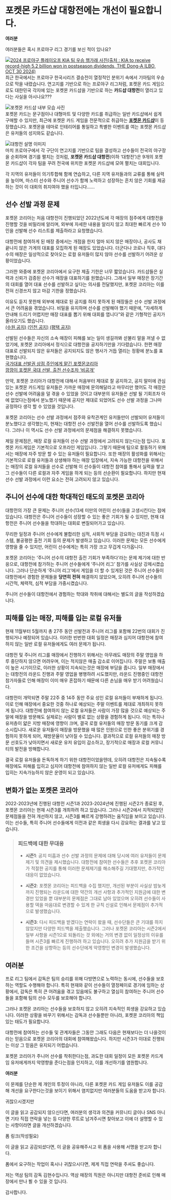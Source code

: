 # 포켓몬 카드샵 대항전에는 개선이 필요합니다.

**여러분**

여러분들은 혹시 프로야구 리그 경기를 보신 적이 있나요?

[![2024 프로야구 플레이오프 KIA 팀 우승 헹가래 사진(출처 : KIA to receive record-high 5.2 billion won in postseason dividends, THE Dong-A ILBO, OCT 30 2024)](https://dimg.donga.com/i/620/0/90/ugc/CDB/ENGLISH/Article/67/21/67/86/672167860534d273823e.jpg)](https://www.donga.com/en/article/all/20241030/5255623/1)  
최근 한국에서는 프로야구 한국시리즈 결승전이 열정적인 분위기 속에서 기아팀의 우승으로 막을 내렸습니다. 연고지를 기반으로 하는 프로야구 리그처럼, 포켓몬 카드 게임으로도 대한민국 각지에 있는 포켓몬 카드샵을 기반으로 하는 **카드샵 대항전**이 열리고 있다는 사실을 아시나요???

![포켓몬 카드샵 내부 모습 사진](https://lh3.googleusercontent.com/p/AF1QipNJ8U9l-F2PempqiAsIyxSm6ty4BF1AyDQ0M4FO=s680-w680-h510)  
포켓몬 카드는 문구점이나 대형마트 및 다양한 카드를 취급하는 일반 카드샵에서 쉽게 구매할 수 있지만, 최근에 포켓몬 카드 게임을 전문적으로 취급하는 <u>**포켓몬 카드샵**</u>이 등장했습니다. 포켓몬을 테마로 인테리어를 통일하고 특별한 이벤트를 여는 포켓몬 카드샵은 유저들의 성지와도 같습니다.

![대항전 설명 이미지](https://data1.pokemonkorea.co.kr/newdata/2022/12/2022-12-30_18-28-15-86020-1672392495.png)  
마치 프로야구에서 각 구단이 연고지를 기반으로 팀을 결성하고 선수들이 전국의 야구장을 순회하며 경기를 펼치는 것처럼, **포켓몬 카드샵 대항전**(이하 ‘대항전’)은 9개의 포켓몬 카드샵이 각자 팀을 꾸려 전국에 위치한 포켓몬 카드샵에 모여 펼치는 대회입니다.

각 지역의 유저들이 의기투합해 함께 연습하고, 다른 지역 유저들과의 교류를 통해 실력을 높이며, 마스터 선수와 주니어 선수가 함께 노력하고 성장하는 흔치 않은 기회를 제공하는 것이 이 대회의 취지여야 했을 터입니다......

## 선수 선발 과정 문제

포켓몬 코리아는 처음 대항전이 진행되었던 2022년도에 각 매장의 점주에게 대항전을 진행할 것을 비밀리에 알리며, 외부에 자세한 내용을 알리지 않고 최대한 빠르게 선수 10인을 선발해 선수 리스트를 제출하라고 요청했습니다.

대항전에 참여하게 된 매장 중에서는 개점을 한지 얼마 되지 않은 매장이나, 공사도 채 끝나지 않은 가게의 대표를 모집하게 된 매장도 있었습니다. 더군다나 코로나 직후, 대다수의 매장은 일상적으로 찾아오는 로컬 유저들이 많지 않아 선수를 선발하기 어려운 상황이었습니다.

그러한 와중에 포켓몬 코리아에서 요구한 제출 기한은 너무 짧았습니다. 카드샵들은 실력과 신뢰가 검증된 선수가 매장을 대표하기를 원했습니다. 그래서 일부 매장은 장기간의 대회를 열어 대표 선수를 선발하고 싶다는 의사를 전달했지만, 포켓몬 코리아는 이를 전혀 신경쓰지 않고 마감 기한을 정했습니다.

이유도 듣지 못한채 외부에 제대로 된 공지를 하지 못하게 된 매장들은 선수 선발 과정에서 큰 어려움을 겪었습니다. 비밀을 유지하며 선수를 선발해야 했기 때문에, "자세하게 안내해 드리기 어렵지만 매장 대표를 뽑기 위해 대회를 엽니다"와 같은 기형적인 공지가 올라오기도 했습니다.  
[(수원 공지)](https://cafe.naver.com/pokemontcg/307096) [(인천 공지)](https://cafe.naver.com/pokemontcg/307127) [(평택 공지)](https://cafe.naver.com/pokemontcg/307268)

선발된 선수들은 자신의 소속 매장이 피해를 보는 일이 생길까봐 섣불리 말을 꺼낼 수 없었기에, 포켓몬 코리아에서 정식으로 대항전을 공지하기만을 기다렸습니다.
한편 매장 대표로 선발되지 않은 유저들은 공지되지도 않은 행사가 거듭 열리는 정황에 분노를 표현했습니다.  
[국가대표 선발권 상점 주인에게 맡긴 포켓몬코리아](https://www.gametoc.co.kr/news/articleView.html?idxno=70683)  
[깜깜이 포켓몬 국대 선발, 출전 선수조차 ‘비공개’](https://www.gametoc.co.kr/news/articleView.html?idxno=70707)

만약, 포켓몬 코리아가 대항전에 대해서 처음부터 제대로 잘 공지하고, 공지 말미에 관심 있는 포켓몬 카드게임 유저들은 가까운 매장에 문의해달라고 마무리만 했어도 각 매장은 선수 선발에 어려움을 덜 겪을 수 있었을 것이고 대부분의 유저들은 선발 될 기회조차 아에 없었다는점에서 분노했기 때문에 공지만 제대로 되었어도 선수 선발 과정을 그나마 공정하다 생각 할 수 있었을 것입니다.

포켓몬 코리아는 선수 선발 과정에서 점주와 유착관계인 유저들만이 선발되어 유저들이 분노했다고 생각했는지, 현재는 대항전 선수 선발전을 열어 선수를 선발하도록 했습니다. 그러나 이 역시도 선수 선발 과정에서의 문제점을 해결하지 못했습니다.

제일 문제점은, 매장 로컬 유저들이 선수 선발 과정에서 고려되지 않는다는점 입니다. 포켓몬 카드게임은 기본적으로 오프라인 게임입니다. 그렇기 때문에 팀으로 활동하기 위해서는 매장에 자주 방문 할 수 있는 유저들이 필요합니다. 또한 매장의 활성화를 위해서는 기본적으로 로컬 유저들과 상생해야 하는 매장 입장에서, 지속 가능한 대항전을 위해서는 매장의 로컬 유저들을 선수로 선발해 이 선수들이 대항전 참여를 통해서 실력을 쌓고 그 선수들이 다른 로컬과 자주 게임을 하게 되는 등의 선순환이 필요합니다. 하지만 현재 선수 선발 과정에서 이런 요소는 전혀 고려되지 않고 있습니다.

## 주니어 선수에 대한 학대적인 태도의 포켓몬 코리아

대항전의 가장 큰 문제는 주니어 선수(13세 미만의 어린이 선수)들을 고생시킨다는 점에 있습니다. 대항전은 주니어 선수들이 성장할 수 있는 좋은 기회가 될 수 있지만, 현재 대항전은 주니어 선수들을 학대하는 대회로 변질되어가고 있습니다.

무리한 일정과 주니어 선수에게 불합리한 심적, 사회적 부담을 강요하는 대진과 득점 시스템, 불공평한 출전 기회 등의 문제가 발생하고 있습니다. 이러한 문제는 모든 선수에게 영향을 줄 수 있지만, 어린이 선수에게는 특히 가장 크고 무겁게 다가옵니다. 

포켓몬 코리아는 ‘주니어 선수의 대항전 출전 기회가 부족하다’라는 문제 제기에 대한 반응으로, 대항전에 참가하는 주니어 선수들에게 ‘주니어 리그’ 참가를 사실상 강제시켰습니다. 
그러나 단순하게 ‘주니어 리그’에서 게임을 더 할 수 있게된 것은 주니어 선수들이 대항전에서 경험한 문제들을 **당연히** **전혀** 해결하지 않았으며, 오히려 주니어 선수들의 시간적, 체력적, 심적 부담을 가중시켰습니다.

주니어 선수들이 대항전에서 경험하는 학대와 착취에 대해서는 별도의 글을 작성하겠습니다.

## 피해를 입는 매장, 피해를 입는 로컬 유저들

현재 11월부터 5월까지 총 27주 동안 선발전과 주니어 리그를 포함해 22번의 대회가 진행되거나 예정되어 있습니다. 이러한 빈번한 대회 일정은 매장과 심지어 대항전에 참여하지 않는 일반 로컬 유저들에게도 여러 문제가 됩니다.

대항전 및 주니어 리그를 매장에서 진행하기 위해서는 아무래도 매장의 주말 영업을 하루 중단하지 않으면 어려우며, 이는 적지않은 매출 감소로 이어집니다. 주말은 보통 매출이 높은 시기이므로, 이러한 상황이 지속되는것은 매장에 부담을 줍니다. 일부 매장에서는 대항전의 라운드 진행과 주말 영업을 병행하려 시도했지만, 라운드 진행중인 대항전 참가자들로 인해 매장이 이미 매우 혼잡하기 때문에 다른 손님을 매우 받기 어려웠습니다.

대항전이 개막되면 주말 22주 중 14주 동안 주요 성인 로컬 유저들이 부재하게 됩니다. 이로 인해 매장에서 중요한 것중 하나로 예상되는 주말 이벤트를 제대로 개최하지 못하게 됩니다. 대항전에 참여하지 않는 로컬 유저들은 사람이 가장 많을 것으로 예상되는 주말에 매장을 방문해도 실제로는 사람이 별로 없는 상황을 경험하게 됩니다. 이는 특히나 유저층이 얇은 지방 매장에 영향이 크며, 결국 로컬 유저들의 매장 방문 동기를 크게 감소시킵니다. 새로운 유저들이 매장을 방문했을 때 많은 인원으로 인한 좋은 분위기를 경험하지 못하게 되어, 재방문율이 낮아질 수 있습니다. 결과적으로 로컬 유저들의 매장 방문 선호도가 낮아지면서 새로운 유저 유입이 감소하고, 장기적으로 매장과 로컬 커뮤니티의 발전을 방해합니다.

결국 로컬 유저들을 돈독하게 하기 위한 대항전이었을텐데, 오히려 대항전은 지속될수록 매장에도 피해를 입히고 심지어 대항전에 참여하지 않는 일반 로컬 유저에게도 피해를 입히는 지속가능하지 않은 운영이 되고 있습니다.

## 변화가 없는 포켓몬 코리아

2022-2023년에 진행된 대항전 시즌1과 2023-2024년에 진행된 시즌2가 종료된 후, 포켓몬 코리아는 현재 시즌3를 개최하려 하고 있습니다. 그러나 시즌2에서 지적되었던 문제점들을 전혀 개선하지 않고, 시즌3를 빠르게 강행하려는 움직임을 보이고 있습니다. 이는 선수들, 특히 주니어 선수들에게 이전과 같은 희생을 다시 강요하는 결과를 낳고 있습니다.

> ### 피드백에 대한 무대응
>
> - **시즌1**: 공지 미흡과 선수 선발 과정의 문제에 대해 당시에 여러 유저들이 문제제기 및 의견을 제시했습니다. 대항전에 참여한 선수들은 추후 포켓몬 코리아가 적절한 공지를 통해 이러한 문제제기를 해소해주길 기대했지만, 추가적인 대응이 없었습니다.
>
> - **시즌2**: 포켓몬 코리아는 피드백을 수집 했지만, 개선된 부분이 사실상 밤늦게까지 진행되는 라운드에 대한 약간의 개선 사항과 추가적인 지원금에 대한 변경만 있었을 뿐 대부분의 문제점은 그대로 남아 있었으며 오히려 선수들이 사용할 덱을 마음대로 변경할 수 있게 한 규칙 신설로 인해서 문제점이 추가적으로 발생했습니다.
>
> - **시즌3**: 다시 피드백을 받겠다는 연락이 왔을 때, 선수단들은 큰 기대를 하지 않았지만 다양한 피드백을 제출했습니다. 그러나 포켓몬 코리아는 시즌2에서 일부 사항을 시즌1으로 되돌리는 것 외에는 거의 변경 없이 일정상의 이유를 들며 시즌3를 빠르게 진행하려 하고 있습니다. 오히려 추가 지원금을 받기 위한 조건을 상향하는 등의 선수단에게 악영향인 변경이 발생했습니다.

## 여러분
프로 리그 팀에서 감독은 팀의 승리를 위해 다방면으로 노력하는 동시에, 선수들을 보호하는 역할도 수행해야 합니다. 특히 현재와 같이 선수들이 열정페이로 경기에 임하는 상황에서, 감독은 특히 큰 어려움을 겪고 있음에도 불구하고 열심히 참여하는 주니어 선수들을 포함해 팀의 선수 모두를 보호해야 합니다.

그러나 포켓몬 코리아는 선수들을 보호하지 않고 오히려 지속적인 희생을 강요하고 있습니다. 이러한 상황을 바꾸기 위해서는 감독과 선수들뿐만 아니라, 포켓몬 코리아의 책임 있는 태도가 필요합니다.

대항전에 참여하는 선수들 및 관계자들은 그동안 그래도 다음은 현재보다는 더 나을것이라는 믿음으로 포켓몬 코리아의 대회에 참여해왔습니다. 하지만 시즌3가 이대로 진행되는 이상 그 믿음은 유지되기 어렵습니다.

포켓몬 코리아가 주니어 선수를 착취한다는점, 과도한 대회 일정이 모든 포켓몬 카드게임 유저에게까지 악영향을 준다는점을 인지하고, 이를 개선하기를 염원합니다.

**여러분**

이 문제를 단순한 제 개인의 투정이 아니라, 다른 포켓몬 카드 게임 유저들도 이를 공감해 개선을 요구한다는것을 보이기 위해서 염치없지만 여러분들의 도움을 받고자 합니다.

귀찮으시겠지만

이 글을 읽고 공감되지 않으신다면, 여러분의 생각과 의견을 커뮤니티 글이나 SNS 아니면 기타 직접 연락을 넣는 등 다양한 루트로 남겨주시면 찾아보고 이에 더 설명할 수 있는 사항이라면 글을 개선하겠습니다.

폼 링크(작성필요)

이 글을 읽고 공감되셨다면, 이 글을 공유해주시고 위 폼을 사용해 서명을 받고자 합니다.

폼에서 요구하는 작업이 혹시나 귀찮으시다면, 제게 직접 연락을 주셔도 좋습니다.

저는 역삼 팀의 감독 김현수입니다. 역삼 매장의 직원은 아니지만 대항전 준비로 인해 매장에서 만나 뵐 수 있을 것 입니다.

감사합니다.